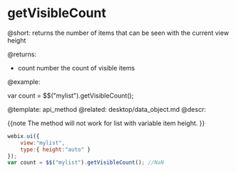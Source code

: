 getVisibleCount
=============


@short:
	returns the number of items that can be seen with the current view height

@returns:
- count		number		the count of visible items	

@example:

var count = $$("mylist").getVisibleCount();

@template:	api_method
@related:
	desktop/data_object.md
@descr:

{{note
The method will not work for list with variable item height.
}}

~~~js
webix.ui({
	view:"mylist",
    type:{ height:"auto" }
});
var count = $$("mylist").getVisibleCount(); //NaN
~~~


